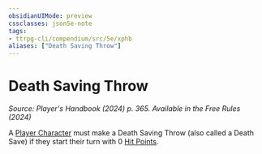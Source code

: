 ```yaml
---
obsidianUIMode: preview
cssclasses: json5e-note
tags:
- ttrpg-cli/compendium/src/5e/xphb
aliases: ["Death Saving Throw"]
---
```

# Death Saving Throw
*Source: Player's Handbook (2024) p. 365. Available in the Free Rules (2024)* 

A [Player Character](player-character-xphb.md) must make a Death Saving Throw (also called a Death Save) if they start their turn with 0 [Hit Points](hit-points-xphb.md).